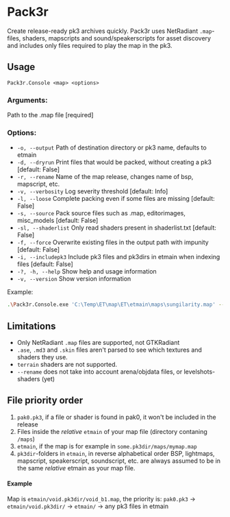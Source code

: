 # Pack3r

Create release-ready pk3 archives quickly. Pack3r uses NetRadiant `.map`-files, shaders, mapscripts and sound/speakerscripts for asset discovery and includes only files required to play the map in the pk3.

## Usage
`Pack3r.Console <map> <options>`

### Arguments:
<map>  Path to the .map file [required]

### Options:
+ `-o, --output` Path of destination directory or pk3 name, defaults to etmain
+ `-d, --dryrun` Print files that would be packed, without creating a pk3 [default: False]
+ `-r, --rename` Name of the map release, changes name of bsp, mapscript, etc.
+ `-v, --verbosity` Log severity threshold [default: Info]
+ `-l, --loose` Complete packing even if some files are missing [default: False]
+ `-s, --source` Pack source files such as .map, editorimages, misc_models [default: False]
+ `-sl, --shaderlist` Only read shaders present in shaderlist.txt [default: False]
+ `-f, --force` Overwrite existing files in the output path with impunity [default: False]
+ `-i, --includepk3` Include pk3 files and pk3dirs in etmain when indexing files [default: False]
+ `-?, -h, --help` Show help and usage information
+ `-v, --version` Show version information

Example:

```bash
.\Pack3r.Console.exe 'C:\Temp\ET\map\ET\etmain\maps\sungilarity.map' --o 'C:\Temp\test.pk3'
```

## Limitations
- Only NetRadiant `.map` files are supported, not GTKRadiant
- `.ase`, `.md3` and `.skin` files aren't parsed to see which textures and shaders they use.
- `terrain` shaders are not supported.
- `--rename` does not take into account arena/objdata files, or levelshots-shaders (yet)

## File priority order
1. `pak0.pk3`, if a file or shader is found in pak0, it won't be included in the release
2. Files inside the _relative_ `etmain` of your map file (directory contaning `/maps`)
3. `etmain`, if the map is for example in `some.pk3dir/maps/mymap.map`
4. `pk3dir`-folders in `etmain`, in reverse alphabetical order
BSP, lightmaps, mapscript, speakerscript, soundscript, etc. are always assumed to be in the same _relative_ etmain as your map file.

#### Example
Map is `etmain/void.pk3dir/void_b1.map`, the priority is:
  `pak0.pk3` -> `etmain/void.pk3dir/` -> `etmain/` -> any pk3 files in etmain
